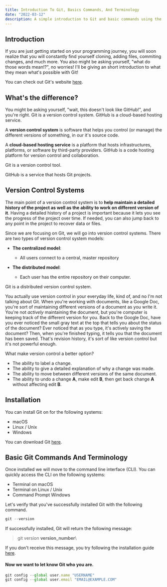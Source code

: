 ```yaml
---
title: Introduction To Git, Basics Commands, And Terminology
date: "2022-03-12"
description: A simple introduction to Git and basic commands using the CLI.
---
```


## Introduction

If you are just getting started on your programming journey, you will soon realize that you will constantly find yourself cloning, adding files, commiting changes, and much more. You also might be asking yourself, "what do those words mean!?", no worries! I'll be giving an short introduction to what they mean what's possible with Git!

You can check out Git's website [here](https://git-scm.com/).

## What's the difference?

You might be asking yourself, "wait, this doesn't look like GitHub!", and you're right. Git is a version control system. GitHub is a cloud-based hosting service.

A **version control system** is software that helps you control (or manage) the different versions of something, in our it's source code.

A **cloud-based hosting service** is a platform that hosts infrastructures, platforms, or software by third-party providers. GitHub is a code hosting platform for version control and collaboration.

Git is a version control tool.

GitHub is a service that hosts Git projects.

## Version Control Systems

The main point of a version control system is to **help maintain a detailed history of the project as well as the ability to work on different version of it**. Having a detailed history of a project is important because it lets you see the progress of the project over time. If needed, you can also jump back to any point in the project to recover data or files.

Since we are focusing on Git, we will go into version control systems. There are two types of version control system models:

- **The centralized model**:

  - All users connect to a central, master repository

- **The distributed model**:
  - Each user has the entire repository on their computer.

Git is a distributed version control system.

You actually use version control in your everyday life, kind of, and no I'm not talking about Git. When you're working with documents, like a Google Doc, you're sort of maintaining different versions of a document as you write it. You're not _actively_ maintaining the document, but you're computer is keeping track of the different version for you. Back to the Google Doc, have you ever noticed the small gray text at the top that tells you about the status of the document? Ever noticed that as you type, it's actively saving the document? Then, when you're finished typing, it tells you that the document has been saved. That's revision history, it's sort of like version control but it's not powerful enough.

What make version control a better option?

- The ability to label a change.
- The ability to give a detailed explanation of why a change was made.
- The ability to move between different versions of the same document.
- The ability to undo a change **A**, make edit **B**, then get back change **A** without affecting edit **B**.

## Installation

You can install Git on for the following systems:

- macOS
- Linux / Unix
- Windows

You can download Git [here](https://git-scm.com/downloads).

## Basic Git Commands And Terminology

Once installed we will move to the command line interface (CLI). You can quickly access the CLI on the following systems:

- Terminal on macOS
- Terminal on Linux / Unix
- Command Prompt Windows

Let's verify that you've successfully installed Git with the following command.

```js
git --version
```

If successfully installed, Git will return the following message:

> git version **version_number**\

If you don't receive this message, you try following the installation guide [here](https://git-scm.com/book/en/v2/Getting-Started-Installing-Git).

#### Now we want to let know Git who you are.

```js
git config --global user.name "USERNAME"
git config --global user.email "EMAIL@EXAMPLE.COM"
```
